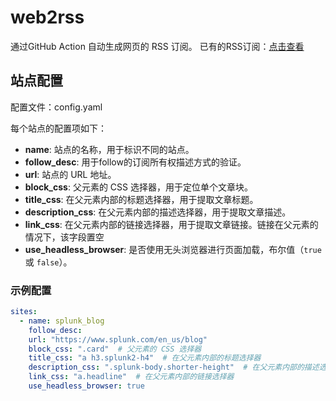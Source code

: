 # web2rss

通过GitHub Action 自动生成网页的 RSS 订阅。
已有的RSS订阅：[点击查看](rss/readme.md)

## 站点配置
配置文件：config.yaml

每个站点的配置项如下：

- **name**: 站点的名称，用于标识不同的站点。
- **follow_desc**: 用于follow的订阅所有权描述方式的验证。
- **url**: 站点的 URL 地址。
- **block_css**: 父元素的 CSS 选择器，用于定位单个文章块。
- **title_css**: 在父元素内部的标题选择器，用于提取文章标题。
- **description_css**: 在父元素内部的描述选择器，用于提取文章描述。
- **link_css**: 在父元素内部的链接选择器，用于提取文章链接。链接在父元素的情况下，该字段置空
- **use_headless_browser**: 是否使用无头浏览器进行页面加载，布尔值（`true` 或 `false`）。

### 示例配置

```yaml
sites:
  - name: splunk_blog
    follow_desc: 
    url: "https://www.splunk.com/en_us/blog"
    block_css: ".card"  # 父元素的 CSS 选择器
    title_css: "a h3.splunk2-h4"  # 在父元素内部的标题选择器
    description_css: ".splunk-body.shorter-height"  # 在父元素内部的描述选择器
    link_css: "a.headline"  # 在父元素内部的链接选择器
    use_headless_browser: true
```